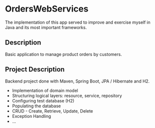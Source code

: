 # OrdersWebServices
The implementation of this app served to improve and exercise myself in Java and its most important frameworks.

## Description 
Basic application to manage product orders by customers.

## Project Description

Backend project done with Maven, Spring Boot, JPA / Hibernate and H2.
 - Implementation of domain model
 - Structuring logical layers: resource, service, repository
 - Configuring test database (H2)
 - Populating the database
 - CRUD - Create, Retrieve, Update, Delete
 - Exception Handling
 - ...




  
 


